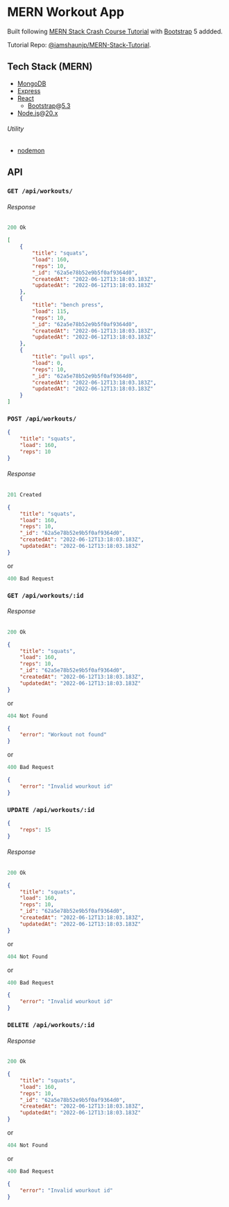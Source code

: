 # MERN Workout App

Built following [MERN Stack Crash Course Tutorial](https://www.youtube.com/playlist?list=PL4cUxeGkcC9iJ_KkrkBZWZRHVwnzLIoUE) with [Bootstrap](https://getbootstrap.com/) 5 addded.

Tutorial Repo: [@iamshaunjp/MERN-Stack-Tutorial](https://github.com/iamshaunjp/MERN-Stack-Tutorial).

## Tech Stack (MERN)

- [MongoDB](https://www.mongodb.com/)
- [Express](https://expressjs.com/)
- [React](https://reactjs.org/)
  - [Bootstrap](https://getbootstrap.com/)@[5.3](https://getbootstrap.com/docs/5.3/getting-started/introduction/)
- [Node.js](https://nodejs.org/en/)@[20.x](https://nodejs.org/docs/latest-v20.x/api/index.html)

###### Utility
- [nodemon](https://nodemon.io/)

## API

### `GET /api/workouts/`

###### Response

```js
200 Ok
```

```json
[
	{
		"title": "squats",
		"load": 160,
		"reps": 10,
		"_id": "62a5e78b52e9b5f0af9364d0",
		"createdAt": "2022-06-12T13:18:03.183Z",
		"updatedAt": "2022-06-12T13:18:03.183Z"
	},
	{
		"title": "bench press",
		"load": 115,
		"reps": 10,
		"_id": "62a5e78b52e9b5f0af9364d0",
		"createdAt": "2022-06-12T13:18:03.183Z",
		"updatedAt": "2022-06-12T13:18:03.183Z"
	},
	{
		"title": "pull ups",
		"load": 0,
		"reps": 10,
		"_id": "62a5e78b52e9b5f0af9364d0",
		"createdAt": "2022-06-12T13:18:03.183Z",
		"updatedAt": "2022-06-12T13:18:03.183Z"
	}
]
```

### `POST /api/workouts/`

```json
{
	"title": "squats",
	"load": 160,
	"reps": 10
}
```

###### Response

```js
201 Created
```

```json
{
	"title": "squats",
	"load": 160,
	"reps": 10,
	"_id": "62a5e78b52e9b5f0af9364d0",
	"createdAt": "2022-06-12T13:18:03.183Z",
	"updatedAt": "2022-06-12T13:18:03.183Z"
}
```

or

```js
400 Bad Request
```

### `GET /api/workouts/:id`

###### Response

```js
200 Ok
```

```json
{
	"title": "squats",
	"load": 160,
	"reps": 10,
	"_id": "62a5e78b52e9b5f0af9364d0",
	"createdAt": "2022-06-12T13:18:03.183Z",
	"updatedAt": "2022-06-12T13:18:03.183Z"
}
```

or

```js
404 Not Found
```

```json
{
	"error": "Workout not found"
}
```

or

```js
400 Bad Request
```

```json
{
	"error": "Invalid wourkout id"
}
```

### `UPDATE /api/workouts/:id`

```json
{
	"reps": 15
}
```

###### Response

```js
200 Ok
```

```json
{
	"title": "squats",
	"load": 160,
	"reps": 10,
	"_id": "62a5e78b52e9b5f0af9364d0",
	"createdAt": "2022-06-12T13:18:03.183Z",
	"updatedAt": "2022-06-12T13:18:03.183Z"
}
```

or

```js
404 Not Found
```

or

```js
400 Bad Request
```

```json
{
	"error": "Invalid wourkout id"
}
```

### `DELETE /api/workouts/:id`

###### Response

```js
200 Ok
```

```json
{
	"title": "squats",
	"load": 160,
	"reps": 10,
	"_id": "62a5e78b52e9b5f0af9364d0",
	"createdAt": "2022-06-12T13:18:03.183Z",
	"updatedAt": "2022-06-12T13:18:03.183Z"
}
```

or

```js
404 Not Found
```

or

```js
400 Bad Request
```

```json
{
	"error": "Invalid wourkout id"
}
```
